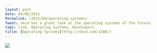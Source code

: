 ```yaml
---
layout: post
date: 04/06/2015
Permalink: /2015/04/operating-systems/
Tweet: xkcd has a great look at the operating systems of the future.
tags: link, Operating Systems, Developers
title: [Operating Systems](http://xkcd.com/1508/)
---
```


<a href="http://xkcd.com/1508/"><img src="http://imgs.xkcd.com/comics/operating_systems.png"></a>